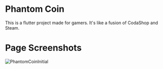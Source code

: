 # Phantom Coin
This is a flutter project made for gamers. It's like a fusion of CodaShop and Steam.

# Page Screenshots
![PhantomCoinInitial](https://github.com/Jsh-Syn/Phantom-Coin/assets/157363386/9f40da61-bc30-4ecb-90b5-937784b0a367)
